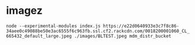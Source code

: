 # imagez

`node --experimental-modules index.js https://e22d0640933e3c7f8c86-34aee0c49088be50e3ac6555f6c963fb.ssl.cf2.rackcdn.com/0018200001060_CL_665432_default_large.jpeg ./images/BLTEST.jpeg mdm_distr_bucket`
